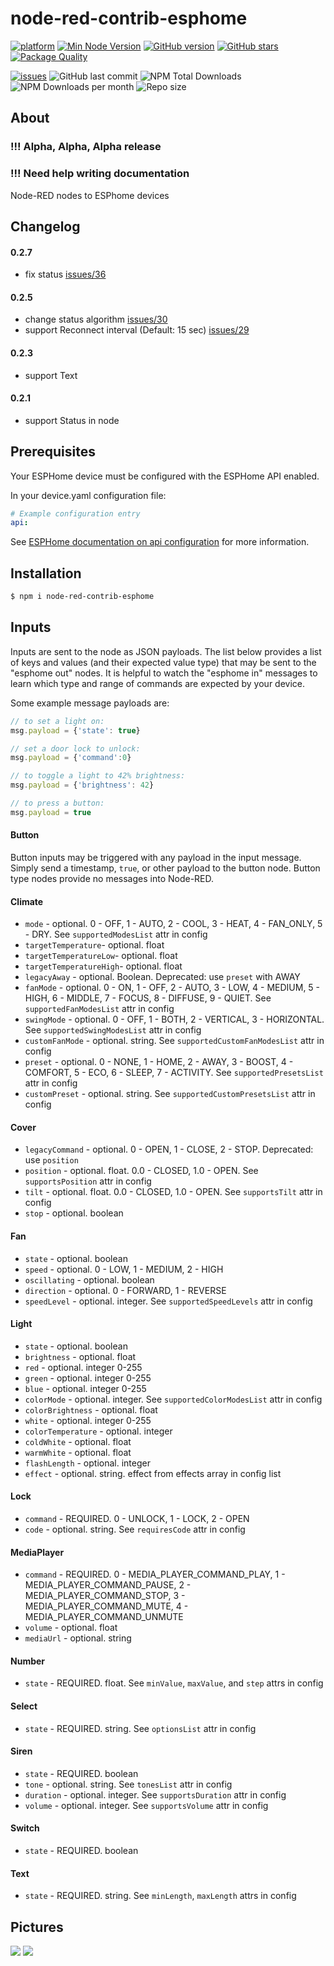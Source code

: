 # node-red-contrib-esphome

[![platform](https://img.shields.io/badge/platform-Node--RED-red?logo=nodered)](https://flows.nodered.org/node/node-red-contrib-esphome)
[![Min Node Version](https://img.shields.io/node/v/node-red-contrib-esphome.svg)](https://nodejs.org/en/)
[![GitHub version](https://img.shields.io/github/package-json/v/twocolors/node-red-contrib-esphome?logo=npm)](https://www.npmjs.com/package/node-red-contrib-esphome)
[![GitHub stars](https://img.shields.io/github/stars/twocolors/node-red-contrib-esphome)](https://github.com/twocolors/node-red-contrib-esphome/stargazers)
[![Package Quality](https://packagequality.com/shield/node-red-contrib-esphome.svg)](https://packagequality.com/#?package=node-red-contrib-esphome)

[![issues](https://img.shields.io/github/issues/twocolors/node-red-contrib-esphome?logo=github)](https://github.com/twocolors/node-red-contrib-esphome/issues)
![GitHub last commit](https://img.shields.io/github/last-commit/twocolors/node-red-contrib-esphome)
![NPM Total Downloads](https://img.shields.io/npm/dt/node-red-contrib-esphome.svg)
![NPM Downloads per month](https://img.shields.io/npm/dm/node-red-contrib-esphome)
![Repo size](https://img.shields.io/github/repo-size/twocolors/node-red-contrib-esphome)

## About

### !!! Alpha, Alpha, Alpha release
### !!! Need help writing documentation

Node-RED nodes to ESPhome devices

## Changelog

#### 0.2.7
  - fix status [issues/36](https://github.com/twocolors/node-red-contrib-esphome/issues/36)
#### 0.2.5
  - change status algorithm [issues/30](https://github.com/twocolors/node-red-contrib-esphome/issues/30)
  - support Reconnect interval (Default: 15 sec) [issues/29](https://github.com/twocolors/node-red-contrib-esphome/issues/29)
#### 0.2.3
  - support Text
#### 0.2.1
  - support Status in node

## Prerequisites
Your ESPHome device must be configured with the ESPHome API enabled.

In your device.yaml configuration file:

```yaml
# Example configuration entry
api:
```

See [ESPHome documentation on api configuration](https://esphome.io/components/api.html) for more information.

## Installation

```bash
$ npm i node-red-contrib-esphome
```

## Inputs

Inputs are sent to the node as JSON payloads. The list below provides a list of keys and values (and their expected value type) that may be sent to the "esphome out" nodes. It is helpful to watch the "esphome in" messages to learn which type and range of commands are expected by your device.

Some example message payloads are:

```js
// to set a light on:
msg.payload = {'state': true}

// set a door lock to unlock:
msg.payload = {'command':0}

// to toggle a light to 42% brightness:
msg.payload = {'brightness': 42}

// to press a button:
msg.payload = true
```


#### Button

Button inputs may be triggered with any payload in the input message. Simply send a timestamp, `true`, or other payload to the button node. Button type nodes provide no messages into Node-RED.

#### Climate
  - `mode` - optional. 0 - OFF, 1 - AUTO, 2 - COOL, 3 - HEAT, 4 - FAN_ONLY, 5 - DRY.  See `supportedModesList` attr in config
  - `targetTemperature`- optional. float
  - `targetTemperatureLow`- optional. float
  - `targetTemperatureHigh`- optional. float
  - `legacyAway` - optional. Boolean. Deprecated: use `preset` with AWAY
  - `fanMode` - optional. 0 - ON, 1 - OFF, 2 - AUTO, 3 - LOW, 4 - MEDIUM, 5 - HIGH, 6 - MIDDLE, 7 - FOCUS, 8 - DIFFUSE, 9 - QUIET. See `supportedFanModesList` attr in config
  - `swingMode` - optional. 0 - OFF, 1 - BOTH, 2 - VERTICAL, 3 - HORIZONTAL. See `supportedSwingModesList` attr in config
  - `customFanMode` - optional. string. See `supportedCustomFanModesList` attr in config
  - `preset` - optional. 0 - NONE, 1 - HOME, 2 - AWAY, 3 - BOOST, 4 - COMFORT, 5 - ECO, 6 - SLEEP, 7 - ACTIVITY. See `supportedPresetsList` attr in config
  - `customPreset` - optional. string. See `supportedCustomPresetsList` attr in config
#### Cover
  - `legacyCommand` - optional. 0 - OPEN, 1 - CLOSE, 2 - STOP. Deprecated: use `position`
  - `position` - optional. float. 0.0 - CLOSED, 1.0 - OPEN. See `supportsPosition` attr in config
  - `tilt` - optional. float. 0.0 - CLOSED, 1.0 - OPEN. See `supportsTilt` attr in config
  - `stop` - optional. boolean
#### Fan
  - `state` - optional. boolean
  - `speed` - optional. 0 - LOW, 1 - MEDIUM, 2 - HIGH
  - `oscillating` - optional. boolean
  - `direction` - optional. 0 - FORWARD, 1 - REVERSE
  - `speedLevel` - optional. integer. See `supportedSpeedLevels` attr in config
#### Light
  - `state` - optional. boolean
  - `brightness` - optional. float
  - `red` - optional. integer 0-255
  - `green` - optional. integer 0-255
  - `blue` - optional. integer 0-255
  - `colorMode` - optional. integer. See `supportedColorModesList` attr in config
  - `colorBrightness` - optional. float
  - `white` - optional. integer 0-255
  - `colorTemperature` - optional. integer
  - `coldWhite` - optional. float
  - `warmWhite` - optional. float
  - `flashLength` - optional. integer
  - `effect` - optional. string. effect from effects array in config list
#### Lock
  - `command` - REQUIRED. 0 - UNLOCK, 1 - LOCK, 2 - OPEN
  - `code` - optional. string. See `requiresCode` attr in config
#### MediaPlayer
  - `command` - REQUIRED. 0 - MEDIA_PLAYER_COMMAND_PLAY, 1 - MEDIA_PLAYER_COMMAND_PAUSE, 2 - MEDIA_PLAYER_COMMAND_STOP, 3 - MEDIA_PLAYER_COMMAND_MUTE, 4 - MEDIA_PLAYER_COMMAND_UNMUTE
  - `volume` - optional. float
  - `mediaUrl` - optional. string
#### Number
  - `state` - REQUIRED. float. See `minValue`, `maxValue`, and `step` attrs in config
#### Select
  - `state` - REQUIRED. string. See `optionsList` attr in config
#### Siren
  - `state` - REQUIRED. boolean
  - `tone` - optional. string. See `tonesList` attr in config
  - `duration` - optional. integer. See `supportsDuration` attr in config
  - `volume` - optional. integer. See `supportsVolume` attr in config
#### Switch
  - `state` - REQUIRED. boolean
#### Text
  - `state` - REQUIRED. string. See `minLength`, `maxLength` attrs in config

## Pictures

<img src="https://github.com/twocolors/node-red-contrib-esphome/raw/main/readme/device.png">
<img src="https://github.com/twocolors/node-red-contrib-esphome/raw/main/readme/flow.png">
